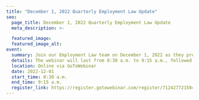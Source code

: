 ```yaml
---
title: "December 1, 2022 Quarterly Employment Law Update"
seo:
  page_title: December 1, 2022 Quarterly Employment Law Update
  meta_description: >-

  featured_image:
  featured_image_alt:
event:
  summary: Join our Employment Law team on December 1, 2022 as they provide a complimentary update on key legal developments impacting employer-employee relationships.
  details: The webinar will last from 8:30 a.m. to 9:15 a.m., followed by a 15 minute question and answer session. Participants are encouraged to send questions to the presenters and interact throughout the presentation.
  location: Online via GoToWebinar
  date: 2022-12-01
  start_time: 8:30 a.m.
  end_time: 9:15 a.m.
  register_link: https://register.gotowebinar.com/register/7124277215842709260
---
```

